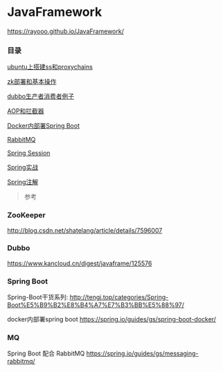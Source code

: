 # JavaFramework

https://rayooo.github.io/JavaFramework/

### 目录

[ubuntu上搭建ss和proxychains](https://rayooo.github.io/JavaFramework/ss&proxychains/index)

[zk部署和基本操作](https://rayooo.github.io/JavaFramework/ZooKeeper/zk)

[dubbo生产者消费者例子](https://rayooo.github.io/JavaFramework/Dubbo/index)

[AOP和拦截器](https://rayooo.github.io/JavaFramework/Spring/AOP/index)

[Docker内部署Spring Boot](https://rayooo.github.io/JavaFramework/Spring/Docker/index)

[RabbitMQ](https://rayooo.github.io/JavaFramework/rabbitmq/mq)

[Spring Session](https://rayooo.github.io/JavaFramework/Spring/Session/session)

[Spring实战](https://rayooo.github.io/JavaFramework/Spring/SpringInAction/spring)

[Spring注解](https://rayooo.github.io/JavaFramework/Spring/SpringInAction/annotation)

>   参考

### ZooKeeper

http://blog.csdn.net/shatelang/article/details/7596007

### Dubbo

https://www.kancloud.cn/digest/javaframe/125576

### Spring Boot

Spring-Boot干货系列:  http://tengj.top/categories/Spring-Boot%E5%B9%B2%E8%B4%A7%E7%B3%BB%E5%88%97/

docker内部署spring boot https://spring.io/guides/gs/spring-boot-docker/

### MQ

Spring Boot 配合 RabbitMQ https://spring.io/guides/gs/messaging-rabbitmq/